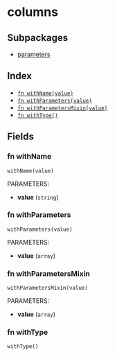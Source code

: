 # columns



## Subpackages

* [parameters](parameters.md)

## Index

* [`fn withName(value)`](#fn-withname)
* [`fn withParameters(value)`](#fn-withparameters)
* [`fn withParametersMixin(value)`](#fn-withparametersmixin)
* [`fn withType()`](#fn-withtype)

## Fields

### fn withName

```jsonnet
withName(value)
```

PARAMETERS:

* **value** (`string`)


### fn withParameters

```jsonnet
withParameters(value)
```

PARAMETERS:

* **value** (`array`)


### fn withParametersMixin

```jsonnet
withParametersMixin(value)
```

PARAMETERS:

* **value** (`array`)


### fn withType

```jsonnet
withType()
```


